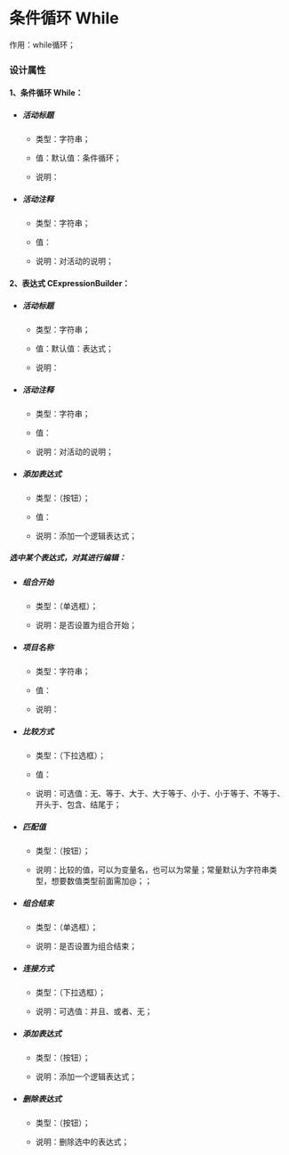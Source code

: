 # 条件循环 While

作用：while循环；

### 设计属性

#### 1、条件循环 While：

* ##### 活动标题

  * 类型：字符串；

  * 值：默认值：条件循环；

  * 说明：
* ##### 活动注释

  * 类型：字符串；

  * 值：

  * 说明：对活动的说明；

#### 2、表达式 CExpressionBuilder：

* ##### 活动标题

  * 类型：字符串；

  * 值：默认值：表达式；

  * 说明：
* ##### 活动注释

  * 类型：字符串；

  * 值：

  * 说明：对活动的说明；
* ##### 添加表达式

  * 类型：（按钮）；

  * 值：

  * 说明：添加一个逻辑表达式；

##### 选中某个表达式，对其进行编辑：

* ##### 组合开始

  * 类型：（单选框）；

  * 说明：是否设置为组合开始；
* ##### 项目名称

  * 类型：字符串；

  * 值：

  * 说明：
* ##### 比较方式

  * 类型：（下拉选框）；

  * 值：

  * 说明：可选值：无、等于、大于、大于等于、小于、小于等于、不等于、开头于、包含、结尾于；
* ##### 匹配值

  * 类型：（按钮）；

  * 说明：比较的值，可以为变量名，也可以为常量；常量默认为字符串类型，想要数值类型前面需加@；；
* ##### 组合结束

  * 类型：（单选框）；

  * 说明：是否设置为组合结束；
* ##### 连接方式

  * 类型：（下拉选框）；

  * 说明：可选值：并且、或者、无；
* ##### 添加表达式

  * 类型：（按钮）；

  * 说明：添加一个逻辑表达式；
* ##### 删除表达式

  * 类型：（按钮）；

  * 说明：删除选中的表达式；



